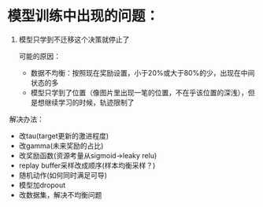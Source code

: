 # 模型训练中出现的问题：

1. 模型只学到不迁移这个决策就停止了

   可能的原因：

   - 数据不均衡：按照现在奖励设置，小于20%或大于80%的少，出现在中间状态的多
   - 模型只学到了位置（像图片里出现一笔的位置，不在乎该位置的深浅），但是想继续学习的时候，轨迹限制了

​		解决办法：

- 改tau(target更新的激进程度)
- 改gamma(未来奖励的占比) 
- 改奖励函数(资源考量从sigmoid->leaky relu)
- replay buffer采样改成顺序(样本均衡采样？)
- 随机动作(如何同时满足可导)
- 模型加dropout
- 改数据集，解决不均衡问题